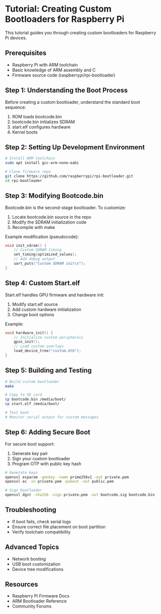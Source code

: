 # Tutorial: Creating Custom Bootloaders for Raspberry Pi

This tutorial guides you through creating custom bootloaders for Raspberry Pi devices.

## Prerequisites
- Raspberry Pi with ARM toolchain
- Basic knowledge of ARM assembly and C
- Firmware source code (raspberrypi/rpi-bootloader)

## Step 1: Understanding the Boot Process
Before creating a custom bootloader, understand the standard boot sequence:
1. ROM loads bootcode.bin
2. bootcode.bin initializes SDRAM
3. start.elf configures hardware
4. Kernel boots

## Step 2: Setting Up Development Environment
```bash
# Install ARM toolchain
sudo apt install gcc-arm-none-eabi

# Clone firmware repo
git clone https://github.com/raspberrypi/rpi-bootloader.git
cd rpi-bootloader
```

## Step 3: Modifying Bootcode.bin
Bootcode.bin is the second-stage bootloader. To customize:

1. Locate bootcode.bin source in the repo
2. Modify the SDRAM initialization code
3. Recompile with make

Example modification (pseudocode):
```c
void init_sdram() {
    // Custom SDRAM timing
    set_timing(optimized_values);
    // Add debug output
    uart_puts("Custom SDRAM init\n");
}
```

## Step 4: Custom Start.elf
Start.elf handles GPU firmware and hardware init:

1. Modify start.elf source
2. Add custom hardware initialization
3. Change boot options

Example:
```c
void hardware_init() {
    // Initialize custom peripherals
    gpio_init();
    // Load custom overlays
    load_device_tree("custom.dtb");
}
```

## Step 5: Building and Testing
```bash
# Build custom bootloader
make

# Copy to SD card
cp bootcode.bin /media/boot/
cp start.elf /media/boot/

# Test boot
# Monitor serial output for custom messages
```

## Step 6: Adding Secure Boot
For secure boot support:

1. Generate key pair
2. Sign your custom bootloader
3. Program OTP with public key hash

```bash
# Generate keys
openssl ecparam -genkey -name prime256v1 -out private.pem
openssl ec -in private.pem -pubout -out public.pem

# Sign bootloader
openssl dgst -sha256 -sign private.pem -out bootcode.sig bootcode.bin
```

## Troubleshooting
- If boot fails, check serial logs
- Ensure correct file placement on boot partition
- Verify toolchain compatibility

## Advanced Topics
- Network booting
- USB boot customization
- Device tree modifications

## Resources
- Raspberry Pi Firmware Docs
- ARM Bootloader Reference
- Community Forums
